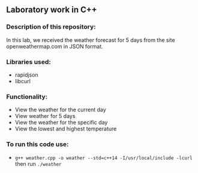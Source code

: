 ## Laboratory work in C++
### Description of this repository:
In this lab, we received the weather forecast for 5 days from the site openweathermap.com in JSON format.
### Libraries used:
- rapidjson
- libcurl
### Functionality:
- View the weather for the current day
- View weather for 5 days
- View the weather for the specific day
- View the lowest and highest temperature
### To run this code use:
- `g++ weather.cpp -o weather --std=c++14 -I/usr/local/include -lcurl` then run `./weather`
